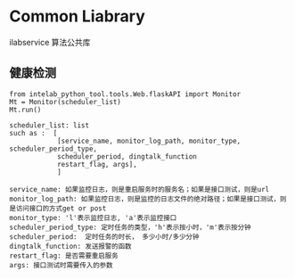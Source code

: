 # Common Liabrary

ilabservice 算法公共库


## 健康检测

    from intelab_python_tool.tools.Web.flaskAPI import Monitor
    Mt = Monitor(scheduler_list)
    Mt.run()
    
    scheduler_list: list
    such as :  [
                [service_name, monitor_log_path, monitor_type, scheduler_period_type, 
                scheduler_period, dingtalk_function
                restart_flag, args],
                ]
    
    service_name: 如果监控日志，则是重启服务时的服务名；如果是接口测试，则是url
    monitor_log_path: 如果监控日志，则是监控的日志文件的绝对路径；如果是接口测试，则是访问接口的方式get or post
    monitor_type: 'l'表示监控日志, 'a'表示监控接口
    scheduler_period_type: 定时任务的类型，'h'表示按小时，'m'表示按分钟
    scheduler_period:  定时任务的时长， 多少小时/多少分钟
    dingtalk_function: 发送报警的函数
    restart_flag: 是否需要重启服务
    args: 接口测试时需要传入的参数